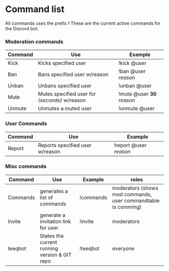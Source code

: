 # Command list
All commands uses the prefix __!__
These are the current active commands for the Discord bot:

### Moderation commands

Command | Use | Example
--- | --- | --- |
Kick | Kicks specified user | !kick @user
Ban | Bans specified user w/reason | !ban @user *reason*
Unban | Unbans specified user | !unban @user
Mute | Mutes specified user for *(seconds)* w/reason | !mute @user **30** *reason*
Unmute | Unmutes a muted user | !unmute @user

### User Commands

Command | Use | Example
--- | --- | --- |
Report | Reports specified user w/reason | !report @user *reason*

### Misc commands

Command | Use | Example | roles |
--- | --- | --- | --- |
Commands | generates a list of commands | !commands | moderators (shows mod commands, user commandtable is comming)
Invite | generate a invitation link for user | !invite | moderators
teeqbot | States the current running version & GIT repo | !teeqbot | everyone
